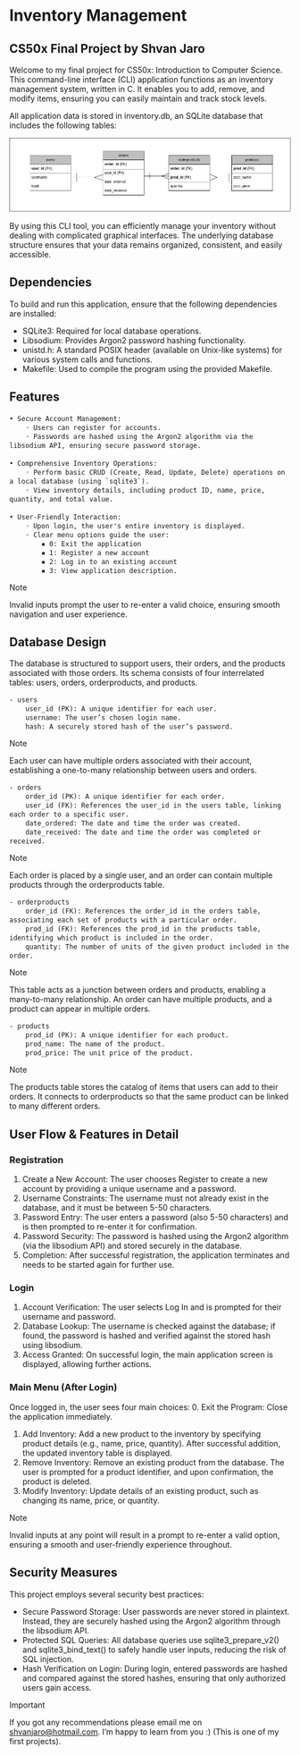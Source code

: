 # Inventory Management

## CS50x Final Project by Shvan Jaro

Welcome to my final project for CS50x: Introduction to Computer Science. This command-line interface (CLI) application functions as an inventory management system, written in C. It enables you to add, remove, and modify items, ensuring you can easily maintain and track stock levels.

All application data is stored in inventory.db, an SQLite database that includes the following tables:

![Database](assets/DB-finalproject.png)

By using this CLI tool, you can efficiently manage your inventory without dealing with complicated graphical interfaces. The underlying database structure ensures that your data remains organized, consistent, and easily accessible.

## Dependencies
To build and run this application, ensure that the following dependencies are installed:
- SQLite3: Required for local database operations.
- Libsodium: Provides Argon2 password hashing functionality.
- unistd.h: A standard POSIX header (available on Unix-like systems) for various system calls and functions.
- Makefile: Used to compile the program using the provided Makefile.

## Features
    • Secure Account Management:
        ◦ Users can register for accounts.
        ◦ Passwords are hashed using the Argon2 algorithm via the libsodium API, ensuring secure password storage.

    • Comprehensive Inventory Operations:
        ◦ Perform basic CRUD (Create, Read, Update, Delete) operations on a local database (using `sqlite3`).
        ◦ View inventory details, including product ID, name, price, quantity, and total value.

    • User-Friendly Interaction:
        ◦ Upon login, the user's entire inventory is displayed.
        ◦ Clear menu options guide the user:
            ▪ 0: Exit the application
            ▪ 1: Register a new account
            ▪ 2: Log in to an existing account
            ▪ 3: View application description.

>[!NOTE] 
> Invalid inputs prompt the user to re-enter a valid choice, ensuring smooth navigation and user experience.

## Database Design
The database is structured to support users, their orders, and the products associated with those orders. Its schema consists of four interrelated tables: users, orders, orderproducts, and products.

    - users
        user_id (PK): A unique identifier for each user.
        username: The user’s chosen login name.
        hash: A securely stored hash of the user’s password.

> [!NOTE]
> Each user can have multiple orders associated with their account, establishing a one-to-many relationship between users and orders.

    - orders
        order_id (PK): A unique identifier for each order.
        user_id (FK): References the user_id in the users table, linking each order to a specific user.
        date_ordered: The date and time the order was created.
        date_received: The date and time the order was completed or received.

> [!NOTE]
> Each order is placed by a single user, and an order can contain multiple products through the orderproducts table.

    - orderproducts
        order_id (FK): References the order_id in the orders table, associating each set of products with a particular order.
        prod_id (FK): References the prod_id in the products table, identifying which product is included in the order.
        quantity: The number of units of the given product included in the order.

> [!NOTE]
> This table acts as a junction between orders and products, enabling a many-to-many relationship. An order can have multiple products, and a product can appear in multiple orders.

    - products
        prod_id (PK): A unique identifier for each product.
        prod_name: The name of the product.
        prod_price: The unit price of the product.

> [!NOTE]
> The products table stores the catalog of items that users can add to their orders. It connects to orderproducts so that the same product can be linked to many different orders.

## User Flow & Features in Detail
### Registration
1. Create a New Account:
The user chooses Register to create a new account by providing a unique username and a password.
2. Username Constraints:
The username must not already exist in the database, and it must be between 5-50 characters.
3. Password Entry:
The user enters a password (also 5-50 characters) and is then prompted to re-enter it for confirmation.
4. Password Security:
The password is hashed using the Argon2 algorithm (via the libsodium API) and stored securely in the database.
5. Completion:
After successful registration, the application terminates and needs to be started again for further use.

### Login
1. Account Verification:
The user selects Log In and is prompted for their username and password.
2. Database Lookup:
The username is checked against the database; if found, the password is hashed and verified against the stored hash using libsodium.
3. Access Granted:
On successful login, the main application screen is displayed, allowing further actions.

### Main Menu (After Login)
Once logged in, the user sees four main choices:
0. Exit the Program:
Close the application immediately.
1. Add Inventory:
Add a new product to the inventory by specifying product details (e.g., name, price, quantity). After successful addition, the updated inventory table is displayed.
2. Remove Inventory:
Remove an existing product from the database. The user is prompted for a product identifier, and upon confirmation, the product is deleted.
3. Modify Inventory:
Update details of an existing product, such as changing its name, price, or quantity.

> [!NOTE]
> Invalid inputs at any point will result in a prompt to re-enter a valid option, ensuring a smooth and user-friendly experience throughout.

## Security Measures
This project employs several security best practices:
- Secure Password Storage:
User passwords are never stored in plaintext. Instead, they are securely hashed using the Argon2 algorithm through the libsodium API.
- Protected SQL Queries:
All database queries use sqlite3_prepare_v2() and sqlite3_bind_text() to safely handle user inputs, reducing the risk of SQL injection.
- Hash Verification on Login:
During login, entered passwords are hashed and compared against the stored hashes, ensuring that only authorized users gain access.

> [!IMPORTANT]
> If you got any recommendations please email me on shvanjaro@hotmail.com. I’m happy to learn from you :) (This is one of my first projects).